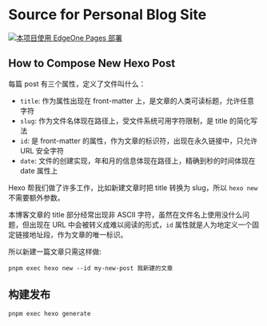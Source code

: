 # Source for Personal Blog Site

[![本项目使用 EdgeOne Pages 部署](https://cdnstatic.tencentcs.com/edgeone/pages/deploy.svg)](https://console.cloud.tencent.com/edgeone/pages/new?repository-url=https%3A%2F%2Fgithub.com%2Fenihsyou%2Fenihsyou-blog)

## How to Compose New Hexo Post

每篇 post 有三个属性，定义了文件叫什么：

- `title`: 作为属性出现在 front-matter 上，是文章的人类可读标题，允许任意字符
- `slug`: 作为文件名体现在路径上，受文件系统可用字符限制，是 title 的简化写法
- `id`: 是 front-matter 的属性，作为文章的标识符，出现在永久链接中，只允许 URL 安全字符
- `date`: 文件的创建实现，年和月的信息体现在路径上，精确到秒的时间体现在 date 属性上

Hexo 帮我们做了许多工作，比如新建文章时把 title 转换为 slug，所以 `hexo new` 不需要额外参数。

本博客文章的 title 部分经常出现非 ASCII 字符，虽然在文件名上使用没什么问题，但出现在 URL
中会被转义成难以阅读的形式，`id` 属性就是人为地定义一个固定链接地址段，作为文章的唯一标识。

所以新建一篇文章只需这样做:

```shell
pnpm exec hexo new --id my-new-post 我新建的文章
```

## 构建发布

```shell
pnpm exec hexo generate
```
